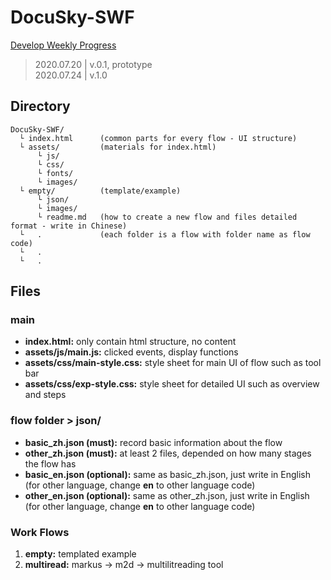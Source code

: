 # DocuSky-SWF
[Develop Weekly Progress](https://hackmd.io/gJHTSj54S-KSJKVBvLS4XQ)

> 2020.07.20 | v.0.1, prototype  
> 2020.07.24 | v.1.0 

## Directory

```
DocuSky-SWF/
  └ index.html      (common parts for every flow - UI structure)
  └ assets/         (materials for index.html)
      └ js/
      └ css/
      └ fonts/
      └ images/
  └ empty/          (template/example)
      └ json/
      └ images/
      └ readme.md   (how to create a new flow and files detailed format - write in Chinese)
  └   .             (each folder is a flow with folder name as flow code)
  └   .
  └   .
```

## Files

### main
* **index.html:** only contain html structure, no content
* **assets/js/main.js:** clicked events, display functions
* **assets/css/main-style.css:** style sheet for main UI of flow such as tool bar
* **assets/css/exp-style.css:** style sheet for detailed UI such as overview and steps

### flow folder > json/
* **basic_zh.json (must):** record basic information about the flow
* **other_zh.json (must):** at least 2 files, depended on how many stages the flow has
* **basic_en.json (optional):** same as basic_zh.json, just write in English (for other language, change **en** to other language code)
* **other_en.json (optional):** same as other_zh.json, just write in English (for other language, change **en** to other language code)

### Work Flows
1. **empty:** templated example
2. **multiread:** markus -> m2d -> multilitreading tool